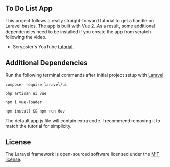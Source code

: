 
## To Do List App

This project follows a really straight-forward tutorial to get a handle on Laravel basics. The app is built with Vue 2. As a result, some additional dependencies need to be installed if you create the app from scratch following the video.

- Scrypster's YouTube [tutorial](https://www.youtube.com/watch?v=UHSipe7pSac).

## Additional Dependencies

Run the following terminal commands after initial project setup with [Laravel](https://laravel.com/docs/9.x/installation).

```
composer require laravel/ui
```
```
php artisan ui vue
```
```
npm i vue-loader
```
```
npm install && npm run dev
```

The default app.js file will contain extra code. I recommend removing it to match the tutorial for simplicity. 

## License

The Laravel framework is open-sourced software licensed under the [MIT license](https://opensource.org/licenses/MIT).
